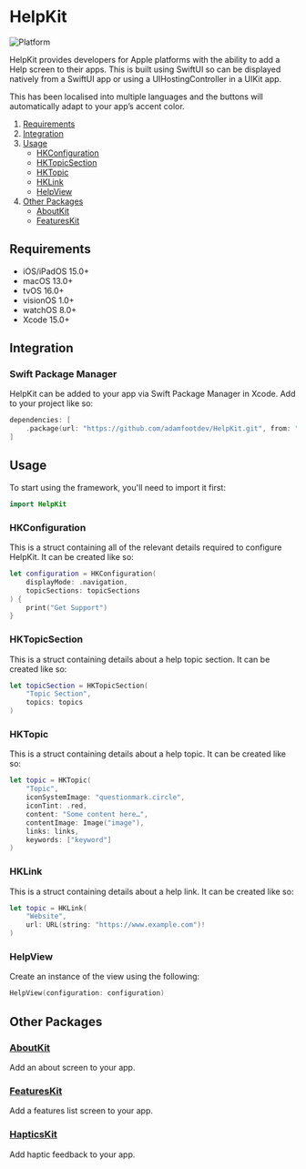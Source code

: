 # HelpKit

![Platform](https://img.shields.io/badge/platforms-iOS%2FiPadOS%2015.0%2B%20%7C%20macOS%2013.0%2B%20%7C%20tvOS%2015.0%2B%20%7C%20visionOS%201.0%2B%20%7C%20watchOS%208.0%2B-blue)

HelpKit provides developers for Apple platforms with the ability to add a Help screen to their apps. This is built using SwiftUI so can be displayed natively from a SwiftUI app or using a UIHostingController in a UIKit app.

This has been localised into multiple languages and the buttons will automatically adapt to your appʼs accent color.

1. [Requirements](#requirements)
2. [Integration](#integration)
3. [Usage](#usage)
    - [HKConfiguration](#hkconfiguration)
    - [HKTopicSection](#hktopicsection)
    - [HKTopic](#hktopic)
    - [HKLink](#hklink)
    - [HelpView](#helpview)
4. [Other Packages](#other-packages)
    - [AboutKit](https://github.com/adamfootdev/AboutKit)
    - [FeaturesKit](https://github.com/adamfootdev/FeaturesKit)

## Requirements

- iOS/iPadOS 15.0+
- macOS 13.0+
- tvOS 16.0+
- visionOS 1.0+
- watchOS 8.0+
- Xcode 15.0+

## Integration

### Swift Package Manager

HelpKit can be added to your app via Swift Package Manager in Xcode. Add to your project like so:

```swift
dependencies: [
    .package(url: "https://github.com/adamfootdev/HelpKit.git", from: "1.0.0")
]
```

## Usage

To start using the framework, you'll need to import it first:

```swift
import HelpKit
```

### HKConfiguration

This is a struct containing all of the relevant details required to configure HelpKit. It can be created like so:

```swift
let configuration = HKConfiguration(
    displayMode: .navigation,
    topicSections: topicSections
) {
    print("Get Support")
}
```

### HKTopicSection

This is a struct containing details about a help topic section. It can be created like so:

```swift
let topicSection = HKTopicSection(
    "Topic Section",
    topics: topics
)
```

### HKTopic

This is a struct containing details about a help topic. It can be created like so:

```swift
let topic = HKTopic(
    "Topic",
    iconSystemImage: "questionmark.circle",
    iconTint: .red,
    content: "Some content here…",
    contentImage: Image("image"),
    links: links,
    keywords: ["keyword"]
)
```

### HKLink

This is a struct containing details about a help link. It can be created like so:

```swift
let topic = HKLink(
    "Website",
    url: URL(string: "https://www.example.com")!
)
```

### HelpView

Create an instance of the view using the following:

```swift
HelpView(configuration: configuration)
```

## Other Packages

### [AboutKit](https://github.com/adamfootdev/AboutKit)

Add an about screen to your app.

### [FeaturesKit](https://github.com/adamfootdev/FeaturesKit)

Add a features list screen to your app.

### [HapticsKit](https://github.com/adamfootdev/HapticsKit)

Add haptic feedback to your app.
